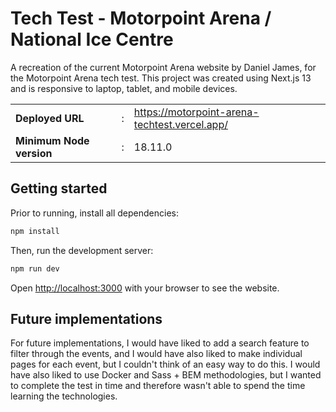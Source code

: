 # Tech Test - Motorpoint Arena / National Ice Centre

A recreation of the current Motorpoint Arena website by Daniel James, for the Motorpoint Arena tech test. This project was created using Next.js 13 and is responsive to laptop, tablet, and mobile devices.

|                          |     |                                               |
| ------------------------ | --- | --------------------------------------------- |
| **Deployed URL**         | :   | https://motorpoint-arena-techtest.vercel.app/ |
| **Minimum Node version** | :   | 18.11.0                                       |

## Getting started

Prior to running, install all dependencies:

```bash
npm install
```

Then, run the development server:

```bash
npm run dev
```

Open [http://localhost:3000](http://localhost:3000) with your browser to see the website.

## Future implementations

For future implementations, I would have liked to add a search feature to filter through the events, and I would have also liked to make individual pages for each event, but I couldn't think of an easy way to do this. I would have also liked to use Docker and Sass + BEM methodologies, but I wanted to complete the test in time and therefore wasn't able to spend the time learning the technologies.
